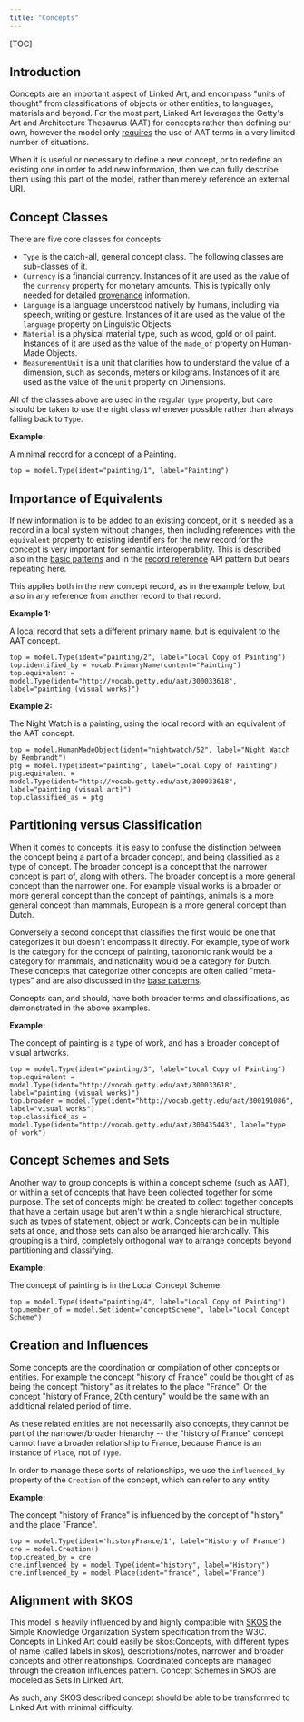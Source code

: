 ```yaml
---
title: "Concepts"
---
```


[TOC]

## Introduction

Concepts are an important aspect of Linked Art, and encompass "units of thought" from classifications of objects or other entities, to languages, materials and beyond. For the most part, Linked Art leverages the Getty's Art and Architecture Thesaurus (AAT) for concepts rather than defining our own, however the model only [requires](/model/vocab/required/) the use of AAT terms in a very limited number of situations.

When it is useful or necessary to define a new concept, or to redefine an existing one in order to add new information, then we can fully describe them using this part of the model, rather than merely reference an external URI.


## Concept Classes 

There are five core classes for concepts:

* `Type` is the catch-all, general concept class. The following classes are sub-classes of it.
* `Currency` is a financial currency. Instances of it are used as the value of the `currency` property for monetary amounts. This is typically only needed for detailed [provenance](/model/provenance/acquisitions/) information.
* `Language` is a language understood natively by humans, including via speech, writing or gesture. Instances of it are used as the value of the `language` property on Linguistic Objects.
* `Material` is a physical material type, such as wood, gold or oil paint. Instances of it are used as the value of the `made_of` property on Human-Made Objects.
* `MeasurementUnit` is a unit that clarifies how to understand the value of a dimension, such as seconds, meters or kilograms. Instances of it are used as the value of the `unit` property on Dimensions.

All of the classes above are used in the regular `type` property, but care should be taken to use the right class whenever possible rather than always falling back to `Type`.

__Example:__

A minimal record for a concept of a Painting.

```crom
top = model.Type(ident="painting/1", label="Painting")
```

## Importance of Equivalents

If new information is to be added to an existing concept, or it is needed as a record in a local system without changes, then including references with the `equivalent` property to existing identifiers for the new record for the concept is very important for semantic interoperability. This is described also in the [basic patterns](/model/base/#equivalent-data-uris) and in the [record reference](/api/1.0/shared/reference/) API pattern but bears repeating here.

This applies both in the new concept record, as in the example below, but also in any reference from another record to that record.

__Example 1:__

A local record that sets a different primary name, but is equivalent to the AAT concept.

```crom
top = model.Type(ident="painting/2", label="Local Copy of Painting")
top.identified_by = vocab.PrimaryName(content="Painting")
top.equivalent = model.Type(ident="http://vocab.getty.edu/aat/300033618", label="painting (visual works)")
```

__Example 2:__

The Night Watch is a painting, using the local record with an equivalent of the AAT concept.

```crom
top = model.HumanMadeObject(ident="nightwatch/52", label="Night Watch by Rembrandt")
ptg = model.Type(ident="painting", label="Local Copy of Painting")
ptg.equivalent = model.Type(ident="http://vocab.getty.edu/aat/300033618", label="painting (visual art)")
top.classified_as = ptg
```

## Partitioning versus Classification

When it comes to concepts, it is easy to confuse the distinction between the concept being a part of a broader concept, and being classified as a type of concept. The broader concept is a concept that the narrower concept is part of, along with others. The broader concept is a more general concept than the narrower one. For example visual works is a broader or more general concept than the concept of paintings, animals is a more general concept than mammals, European is a more general concept than Dutch.

Conversely a second concept that classifies the first would be one that categorizes it but doesn't encompass it directly. For example, type of work is the category for the concept of painting, taxonomic rank would be a category for mammals, and nationality would be a category for Dutch. These concepts that categorize other concepts are often called "meta-types" and are also discussed in the [base patterns](/model/base/#types-of-types).

Concepts can, and should, have both broader terms and classifications, as demonstrated in the above examples.

__Example:__

The concept of painting is a type of work, and has a broader concept of visual artworks.

```crom
top = model.Type(ident="painting/3", label="Local Copy of Painting")
top.equivalent = model.Type(ident="http://vocab.getty.edu/aat/300033618", label="painting (visual works)")
top.broader = model.Type(ident="http://vocab.getty.edu/aat/300191086", label="visual works")
top.classified_as = model.Type(ident="http://vocab.getty.edu/aat/300435443", label="type of work")
```

## Concept Schemes and Sets

Another way to group concepts is within a concept scheme (such as AAT), or within a set of concepts that have been collected together for some purpose. The set of concepts might be created to collect together concepts that have a certain usage but aren't within a single hierarchical structure, such as types of statement, object or work. Concepts can be in multiple sets at once, and those sets can also be arranged hierarchically.  This grouping is a third, completely orthogonal way to arrange concepts beyond partitioning and classifying.

__Example:__

The concept of painting is in the Local Concept Scheme.

```crom
top = model.Type(ident="painting/4", label="Local Copy of Painting")
top.member_of = model.Set(ident="conceptScheme", label="Local Concept Scheme")
```

## Creation and Influences

Some concepts are the coordination or compilation of other concepts or entities. For example the concept "history of France" could be thought of as being the concept "history" as it relates to the place "France". Or the concept "history of France, 20th century" would be the same with an additional related period of time.

As these related entities are not necessarily also concepts, they cannot be part of the narrower/broader hierarchy -- the "history of France" concept cannot have a broader relationship to France, because France is an instance of `Place`, not of `Type`.

In order to manage these sorts of relationships, we use the `influenced_by` property of the `Creation` of the concept, which can refer to any entity.

__Example:__

The concept "history of France" is influenced by the concept of "history" and the place "France".

```crom
top = model.Type(ident='historyFrance/1', label="History of France")
cre = model.Creation()
top.created_by = cre
cre.influenced_by = model.Type(ident="history", label="History")
cre.influenced_by = model.Place(ident="france", label="France")
```

## Alignment with SKOS

This model is heavily influenced by and highly compatible with [SKOS](https://www.w3.org/TR/skos-primer/) the Simple Knowledge Organization System specification from the W3C. Concepts in Linked Art could easily be skos:Concepts, with different types of name (called labels in skos), descriptions/notes, narrower and broader concepts and other relationships. Coordinated concepts are managed through the creation influences pattern. Concept Schemes in SKOS are modeled as Sets in Linked Art. 

As such, any SKOS described concept should be able to be transformed to Linked Art with minimal difficulty.

